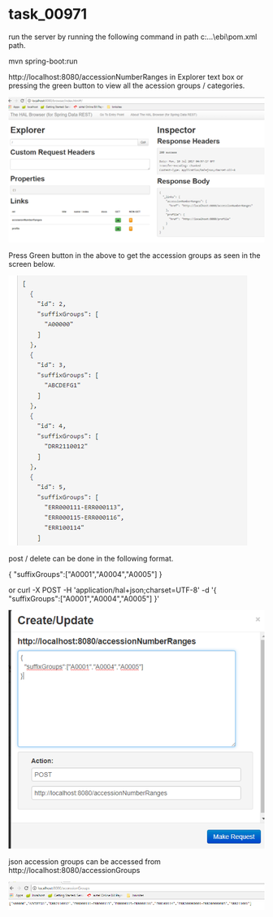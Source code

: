 # task_00971

run the server by running the following command in path c:\...\ebi\pom.xml path.

mvn spring-boot:run 



http://localhost:8080/accessionNumberRanges in Explorer text box or pressing the green button to view all the acession groups / categories.

![main_screen](https://github.com/veerarao80/task_00971/blob/master/images/main_screen.png)

Press Green button in the above to get the accession groups as seen in the screen below.

![first screen accession Groups](https://github.com/veerarao80/task_00971/blob/master/images/accessionGroups.png)

post / delete can be done in the following format.

{
  "suffixGroups":["A0001","A0004","A0005"]
}

or curl -X POST 
     -H 'application/hal+json;charset=UTF-8' 
     -d '{ "suffixGroups":["A0001","A0004","A0005"] }'


![post screen](https://github.com/veerarao80/task_00971/blob/master/images/post_or_delete.png)

json accession groups can be accessed from http://localhost:8080/accessionGroups

![json result for accession groups](https://github.com/veerarao80/task_00971/blob/master/images/accessionGroup_results.png)


